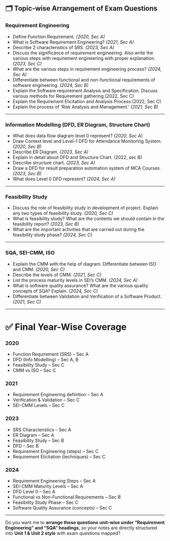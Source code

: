 ## 🗂️ Topic-wise Arrangement of Exam Questions

### **Requirement Engineering**

- Define Function Requirement. *(2020, Sec A)*
- What is Software Requirement Engineering? *(2021, Sec A)*
- Describe 2 characteristics of SRS. *(2023, Sec A)*
- Discuss the significance of requirement engineering. Also write the various steps with requirement engineering with proper explanation. *(2023, Sec C)*
- What are the various steps in requirement engineering process? *(2024, Sec A)*
- Differentiate between functional and non-functional requirements of software engineering. *(2024, Sec B)*
- Explain the Software requirement Analysis and Specification. Discuss various methods for Requirement gathering.(2022, Sec C)
- Explain the Requirement Elicitation and Analysis Process.(2022, Sec C)
- Explain the process of 'Risk Analysis and Management.' *(2021, Sec B)*

---

### **Information Modelling (DFD, ER Diagram, Structure Chart)**

- What does data flow diagram level 0 represent? *(2020, Sec A)*
- Draw Context level and Level-1 DFD for Attendance Monitoring System. *(2020, Sec B)*
- Describe ER Diagram. *(2023, Sec A)*
- Explain in detail about DFD and Structure Chart. (2022, sec B)
- Describe structure chart. *(2023, Sec A)*
- Draw a DFD for result preparation automation system of MCA Courses. *(2023, Sec B)*
- What does Level 0 DFD represent? *(2024, Sec A)*

---

### **Feasibility Study**

- Discuss the role of feasibility study in development of project. Explain any two types of feasibility study. *(2020, Sec C)*
- What is feasibility study? What are the contents we should contain in the feasibility report? *(2023, Sec B)*
- What are the important activities that are carried out during the feasibility study phase? *(2024, Sec C)*

---

### **SQA, SEI-CMM, ISO**

- Explain the CMM with the help of diagram. Differentiate between ISO and CMM. *(2020, Sec C)*
- Describe the levels of CMM. *(2021, Sec C)*
- List the process maturity levels in SEI’s CMM. *(2024, Sec A)*
- What is software quality assurance? What are the various quality concepts of SQA? Explain. *(2024, Sec C)*
- Differentiate between Validation and Verification of a Software Product. *(2021, Sec C)*

---

# ✅ Final Year-Wise Coverage

### **2020**

* Function Requirement (SRS) – Sec A
* DFD (Info Modelling) – Sec A, B
* Feasibility Study – Sec C
* CMM vs ISO – Sec C

### **2021**

* Requirement Engineering definition – Sec A
* Verification & Validation – Sec C
* SEI-CMM Levels – Sec C

### **2023**

* SRS Characteristics – Sec A
* ER Diagram – Sec A
* Feasibility Study – Sec B
* DFD – Sec B
* Requirement Engineering (steps) – Sec C
* Requirement Elicitation (techniques) – Sec C

### **2024**

* Requirement Engineering Steps – Sec A
* SEI-CMM Maturity Levels – Sec A
* DFD Level 0 – Sec A
* Functional vs Non-Functional Requirements – Sec B
* Feasibility Study Phase – Sec C
* Software Quality Assurance (concepts) – Sec C

---

Do you want me to **arrange these questions unit-wise under “Requirement Engineering” and “SQA” headings**, so your notes are directly structured into **Unit 1 & Unit 2 style** with exam questions mapped?
